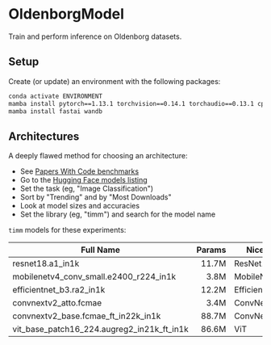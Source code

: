 # OldenborgModel

Train and perform inference on Oldenborg datasets.

## Setup

Create (or update) an environment with the following packages:

~~~bash
conda activate ENVIRONMENT
mamba install pytorch==1.13.1 torchvision==0.14.1 torchaudio==0.13.1 cpuonly -c pytorch
mamba install fastai wandb
~~~

## Architectures

A deeply flawed method for choosing an architecture:

- See [Papers With Code benchmarks](https://paperswithcode.com/task/image-classification)
- Go to the [Hugging Face models listing](https://huggingface.co/models)
- Set the task (eg, "Image Classification")
- Sort by "Trending" and by "Most Downloads"
- Look at model sizes and accuracies
- Set the library (eg, "timm") and search for the model name

`timm` models for these experiments:

| Full Name                                  | Params | Nice Name         |
| ------------------------------------------ | -----: | ----------------- |     
| resnet18.a1_in1k                           |  11.7M | ResNet18          |
| mobilenetv4_conv_small.e2400_r224_in1k     |   3.8M | MobileNetV4       |
| efficientnet_b3.ra2_in1k                   |  12.2M | EfficientNet      |
| convnextv2_atto.fcmae                      |   3.4M | ConvNextV2Atto    |
| convnextv2_base.fcmae_ft_in22k_in1k        |  88.7M | ConvNextV2Base    |
| vit_base_patch16_224.augreg2_in21k_ft_in1k |  86.6M | ViT               |
